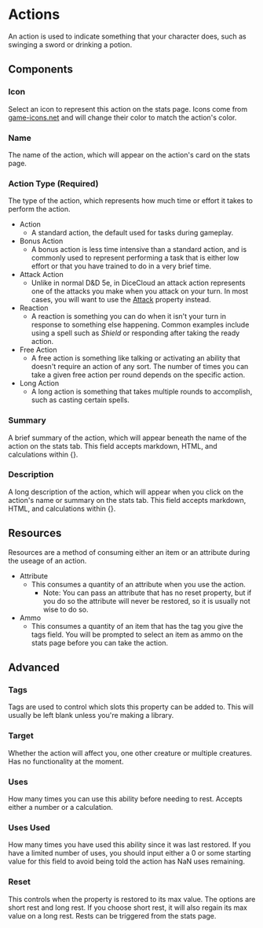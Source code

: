 # Actions

An action is used to indicate something that your character does, such as swinging a sword or drinking a potion.

## Components

### Icon

Select an icon to represent this action on the stats page. Icons come from [game-icons.net](https://game-icons.net) and will change their color to match the action's color.

### Name

The name of the action, which will appear on the action's card on the stats page.

### Action Type \(Required\)

The type of the action, which represents how much time or effort it takes to perform the action.

* Action
  * A standard action, the default used for tasks during gameplay.
* Bonus Action
  * A bonus action is less time intensive than a standard action, and is commonly used to represent performing a task that is either low effort or that you have trained to do in a very brief time.
* Attack Action
  * Unlike in normal D&D 5e, in DiceCloud an attack action represents one of the attacks you make when you attack on your turn. In most cases, you will want to use the [Attack](attackaction.md) property instead.
* Reaction
  * A reaction is something you can do when it isn't your turn in response to something else happening. Common examples include using a spell such as _Shield_ or responding after taking the ready action.
* Free Action
  * A free action is something like talking or activating an ability that doesn't require an action of any sort. The number of times you can take a given free action per round depends on the specific action.
* Long Action
  * A long action is something that takes multiple rounds to accomplish, such as casting certain spells.

### Summary

A brief summary of the action, which will appear beneath the name of the action on the stats tab. This field accepts markdown, HTML, and calculations within {}.

### Description

A long description of the action, which will appear when you click on the action's name or summary on the stats tab. This field accepts markdown, HTML, and calculations within {}.

## Resources

Resources are a method of consuming either an item or an attribute during the useage of an action.

* Attribute
  * This consumes a quantity of an attribute when you use the action.
    * Note: You can pass an attribute that has no reset property, but if you do so the attribute will never be restored, so it is usually not wise to do so.
* Ammo
  * This consumes a quantity of an item that has the tag you give the tags field. You will be prompted to select an item as ammo on the stats page before you can take the action.

## Advanced

### Tags

Tags are used to control which slots this property can be added to. This will usually be left blank unless you're making a library.

### Target

Whether the action will affect you, one other creature or multiple creatures. Has no functionality at the moment.

### Uses

How many times you can use this ability before needing to rest. Accepts either a number or a calculation.

### Uses Used

How many times you have used this ability since it was last restored. If you have a limited number of uses, you should input either a 0 or some starting value for this field to avoid being told the action has NaN uses remaining.

### Reset

This controls when the property is restored to its max value. The options are short rest and long rest. If you choose short rest, it will also regain its max value on a long rest. Rests can be triggered from the stats page.

